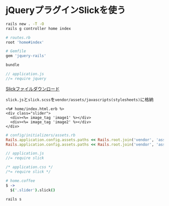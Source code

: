 # jQueryプラグインSlickを使う
```bash
rails new . -T -O
rails g controller home index
```
```ruby
# routes.rb
root 'home#index'
```
```ruby
# Gemfile
gem 'jquery-rails'
```
```bash
bundle
```
```js
// application.js
//= require jquery
```
[Slickファイルダウンロード](https://github.com/kenwheeler/slick/archive/v1.8.1.zip)

`slick.js`と`slick.scss`を`vendor/assets/javascripts(stylesheets)`に格納
```erb
<%# home/index.html.erb %>
<div class="slider">
  <div><%= image_tag 'image1' %></div>
  <div><%= image_tag 'image2' %></div>
</div>
```
```rb
# config/initializers/assets.rb
Rails.application.config.assets.paths << Rails.root.join('vendor', 'assets', 'stylesheets')
Rails.application.config.assets.paths << Rails.root.join('vendor', 'assets', 'javascripts')
```
```js
// application.js
//= require slick
```
```css
/* application.css */
/*= require slick */
```
```coffee
# home.coffee
$ ->
  $('.slider').slick()
```
```bash
rails s
```
